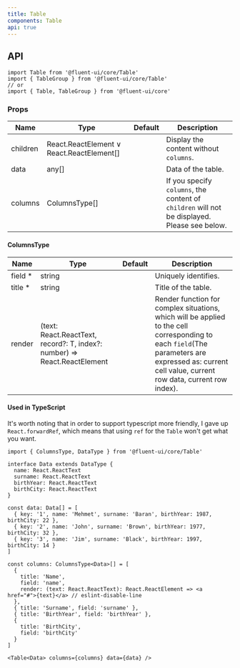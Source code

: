 ```yaml
---
title: Table
components: Table
api: true
---
```


## API

```
import Table from '@fluent-ui/core/Table'
import { TableGroup } from '@fluent-ui/core/Table'
// or
import { Table, TableGroup } from '@fluent-ui/core'
```

### Props

| Name | Type | Default | Description |
| --- | --- | --- | --- |
| children | React.ReactElement &or; React.ReactElement[] |  | Display the content without `columns`. |
| data | any[] |  | Data of the table. |
| columns | ColumnsType[] |  | If you specify `columns`, the content of `children` will not be displayed. Please see below. |

#### ColumnsType

| Name | Type | Default | Description |
| --- | --- | --- | --- |
| field&nbsp;* | string |  | Uniquely identifies. |
| title&nbsp;* | string |  | Title of the table. |
| render | (text: React.ReactText, record?: T, index?: number) => React.ReactElement |  | Render function for complex situations, which will be applied to the cell corresponding to each `field`(The parameters are expressed as: current cell value, current row data, current row index). |

#### Used in TypeScript

It's worth noting that in order to support typescript more friendly, I gave up `React.forwardRef`, which means that using `ref` for the `Table` won't get what you want.

```tsx
import { ColumnsType, DataType } from '@fluent-ui/core/Table'

interface Data extends DataType {
  name: React.ReactText
  surname: React.ReactText
  birthYear: React.ReactText
  birthCity: React.ReactText
}

const data: Data[] = [
  { key: '1', name: 'Mehmet', surname: 'Baran', birthYear: 1987, birthCity: 22 },
  { key: '2', name: 'John', surname: 'Brown', birthYear: 1977, birthCity: 32 },
  { key: '3', name: 'Jim', surname: 'Black', birthYear: 1997, birthCity: 14 }
]

const columns: ColumnsType<Data>[] = [
  {
    title: 'Name',
    field: 'name',
    render: (text: React.ReactText): React.ReactElement => <a href="#">{text}</a> // eslint-disable-line
  },
  { title: 'Surname', field: 'surname' },
  { title: 'BirthYear', field: 'birthYear' },
  {
    title: 'BirthCity',
    field: 'birthCity'
  }
]

<Table<Data> columns={columns} data={data} />
```
